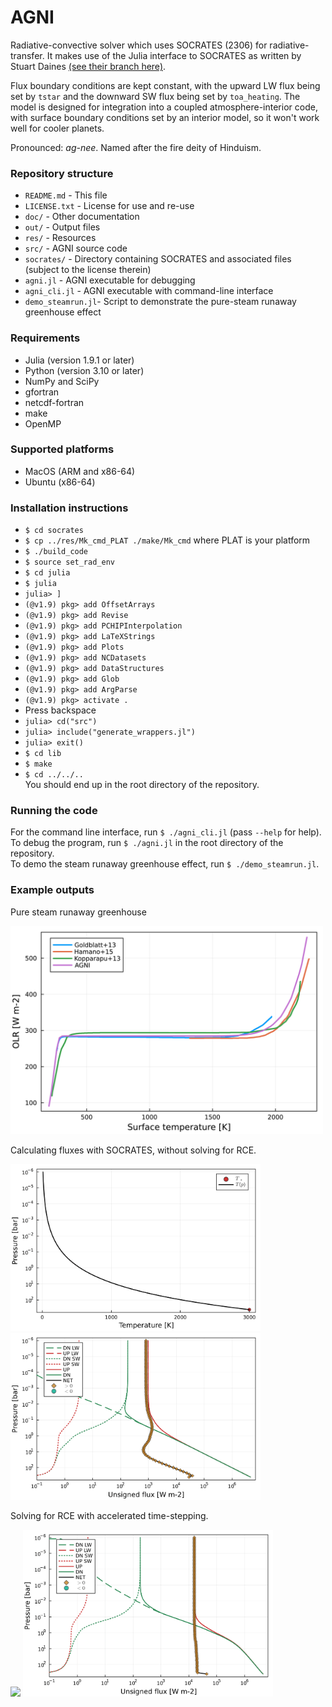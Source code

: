 # AGNI
Radiative-convective solver which uses SOCRATES (2306) for radiative-transfer. It makes use of the Julia interface to SOCRATES as written by Stuart Daines [(see their branch here)](https://code.metoffice.gov.uk/trac/socrates/browser/main/branches/dev/stuartdaines/r1126_julia_interface).
    
Flux boundary conditions are kept constant, with the upward LW flux being set by `tstar` and the downward SW flux being set by `toa_heating`. The model is designed for integration into a coupled atmosphere-interior code, with surface boundary conditions set by an interior model, so it won't work well for cooler planets.    
    
Pronounced: *ag-nee*. Named after the fire deity of Hinduism.      

### Repository structure 
* `README.md`       - This file
* `LICENSE.txt`     - License for use and re-use
* `doc/`            - Other documentation
* `out/`            - Output files
* `res/`            - Resources
* `src/`            - AGNI source code
* `socrates/`       - Directory containing SOCRATES and associated files (subject to the license therein)
* `agni.jl`         - AGNI executable for debugging
* `agni_cli.jl`     - AGNI executable with command-line interface
* `demo_steamrun.jl`- Script to demonstrate the pure-steam runaway greenhouse effect


### Requirements
* Julia (version 1.9.1 or later)
* Python (version 3.10 or later)
* NumPy and SciPy
* gfortran
* netcdf-fortran
* make
* OpenMP

### Supported platforms
* MacOS (ARM and x86-64)
* Ubuntu (x86-64)


### Installation instructions
- `$ cd socrates`
- `$ cp ../res/Mk_cmd_PLAT ./make/Mk_cmd` where PLAT is your platform
- `$ ./build_code`
- `$ source set_rad_env`
- `$ cd julia`
- `$ julia`
- `julia> ]`
- `(@v1.9) pkg> add OffsetArrays`
-  `(@v1.9) pkg> add Revise`
-  `(@v1.9) pkg> add PCHIPInterpolation`
-  `(@v1.9) pkg> add LaTeXStrings`
-  `(@v1.9) pkg> add Plots`
-  `(@v1.9) pkg> add NCDatasets`
-  `(@v1.9) pkg> add DataStructures`
-  `(@v1.9) pkg> add Glob`
-  `(@v1.9) pkg> add ArgParse`
-  `(@v1.9) pkg> activate .`
-  Press backspace
-  `julia> cd("src")`
-  `julia> include("generate_wrappers.jl")`
-  `julia> exit()`
-  `$ cd lib`
-  `$ make`
-  `$ cd ../../..`   
You should end up in the root directory of the repository.    

### Running the code
For the command line interface, run `$ ./agni_cli.jl` (pass `--help` for help).     
To debug the program, run `$ ./agni.jl` in the root directory of the repository.       
To demo the steam runaway greenhouse effect, run `$ ./demo_steamrun.jl`.     


### Example outputs
Pure steam runaway greenhouse
<p float="left">
  <img src="doc/example_runaway/curve.png" width="500" />
</p>

Calculating fluxes with SOCRATES, without solving for RCE.
<p float="left">
  <img src="doc/example_nosolve/pt.png" width="400" />
  <img src="doc/example_nosolve/fl.png" width="400" /> 
</p>

Solving for RCE with accelerated time-stepping.
<p float="left">
  <img src="doc/example_withsolve/anim.gif" width="400"/>
  <img src="doc/example_withsolve/fl.png" width="400" /> 
</p>

